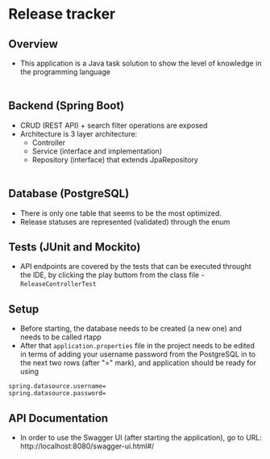 # Release tracker
## Overview <br/>
* This application is a Java task solution to show the level of knowledge in the programming language <br /><br />
## Backend (Spring Boot) <br />
* CRUD (REST API) + search filter operations are exposed<br />
* Architecture is 3 layer architecture:<br>
   * Controller<br/>
   * Service (interface and implementation) <br />
   * Repository (interface) that extends JpaRepository<br /> <br />
  
## Database (PostgreSQL) <br />
* There is only one table that seems to be the most optimized.<br />
* Release statuses are represented (validated) through the enum<br />

## Tests (JUnit and Mockito)
* API endpoints are covered by the tests that can be executed throught the IDE, by clicking the play buttom from the class file - `ReleaseControllerTest`

## Setup
* Before starting, the database needs to be created (a new one) and needs to be called rtapp<br />
* After that `application.properties` file in the project needs to be edited in terms of adding your username password from the PostgreSQL in to the next two rows (after "=" mark), and application should be ready for using<br />
```
spring.datasource.username=
spring.datasource.password=
```
## API Documentation
* In order to use the Swagger UI (after starting the application), go to URL: http://localhost:8080/swagger-ui.html#/<br />
